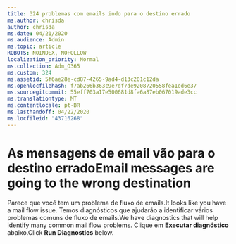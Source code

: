 ```yaml
---
title: 324 problemas com emails indo para o destino errado
ms.author: chrisda
author: chrisda
ms.date: 04/21/2020
ms.audience: Admin
ms.topic: article
ROBOTS: NOINDEX, NOFOLLOW
localization_priority: Normal
ms.collection: Adm_O365
ms.custom: 324
ms.assetid: 5f6ae28e-cd87-4265-9ad4-d13c201c12da
ms.openlocfilehash: f7ab266b363c9e7df7de9208720558fea1ed6e37
ms.sourcegitcommit: 55eff703a17e500681d8fa6a87eb067019ade3cc
ms.translationtype: MT
ms.contentlocale: pt-BR
ms.lasthandoff: 04/22/2020
ms.locfileid: "43716268"
---
```

# <a name="email-messages-are-going-to-the-wrong-destination"></a><span data-ttu-id="11c53-102">As mensagens de email vão para o destino errado</span><span class="sxs-lookup"><span data-stu-id="11c53-102">Email messages are going to the wrong destination</span></span>

<span data-ttu-id="11c53-103">Parece que você tem um problema de fluxo de emails.</span><span class="sxs-lookup"><span data-stu-id="11c53-103">It looks like you have a mail flow issue.</span></span> <span data-ttu-id="11c53-104">Temos diagnósticos que ajudarão a identificar vários problemas comuns de fluxo de emails.</span><span class="sxs-lookup"><span data-stu-id="11c53-104">We have diagnostics that will help identify many common mail flow problems.</span></span> <span data-ttu-id="11c53-105">Clique em **Executar diagnóstico** abaixo.</span><span class="sxs-lookup"><span data-stu-id="11c53-105">Click **Run Diagnostics** below.</span></span>
